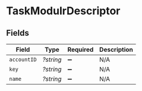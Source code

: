 # TaskModulrDescriptor


## Fields

| Field              | Type               | Required           | Description        |
| ------------------ | ------------------ | ------------------ | ------------------ |
| `accountID`        | *?string*          | :heavy_minus_sign: | N/A                |
| `key`              | *?string*          | :heavy_minus_sign: | N/A                |
| `name`             | *?string*          | :heavy_minus_sign: | N/A                |